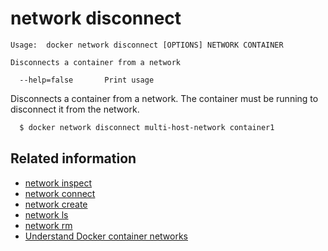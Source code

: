 <!--[metadata]>
+++
title = "network disconnect"
description = "The network disconnect command description and usage"
keywords = ["network, disconnect"]
[menu.main]
parent = "smn_cli"
+++
<![end-metadata]-->

# network disconnect

    Usage:  docker network disconnect [OPTIONS] NETWORK CONTAINER

    Disconnects a container from a network

      --help=false       Print usage

Disconnects a container from a network. The container must be running to disconnect it from the network.

```bash
  $ docker network disconnect multi-host-network container1
```


## Related information

* [network inspect](network_inspect.md)
* [network connect](network_connect.md)
* [network create](network_create.md)
* [network ls](network_ls.md)
* [network rm](network_rm.md)
* [Understand Docker container networks](../../userguide/networking/dockernetworks.md)
